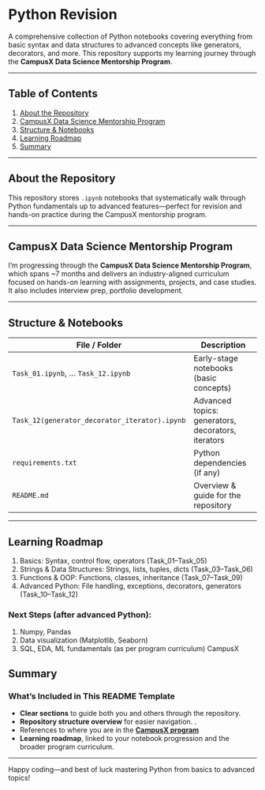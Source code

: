 # Python Revision

A comprehensive collection of Python notebooks covering everything from basic syntax and data structures to advanced concepts like generators, decorators, and more.
This repository supports my learning journey through the **CampusX Data Science Mentorship Program**.

---

##  Table of Contents

1. [About the Repository](#about-the-repository)  
2. [CampusX Data Science Mentorship Program](#campusx-data-science-mentorship-program)  
3. [Structure & Notebooks](#structure--notebooks)     
4. [Learning Roadmap](#learning-roadmap)  
5. [Summary](#summary)

---

## About the Repository

This repository stores `.ipynb` notebooks that systematically walk through Python fundamentals up to advanced features—perfect for revision and hands-on practice during the CampusX mentorship program.

---

## CampusX Data Science Mentorship Program

I’m progressing through the **CampusX Data Science Mentorship Program**, which spans ~7 months and delivers an industry-aligned curriculum focused on hands-on learning with assignments, projects, and case studies. It also includes interview prep, portfolio development.

---

## Structure & Notebooks

| File / Folder               | Description                                  |
|----------------------------|----------------------------------------------|
| `Task_01.ipynb`, … `Task_12.ipynb` | Early-stage notebooks (basic concepts)   |
| `Task_12(generator_decorator_iterator).ipynb` | Advanced topics: generators, decorators, iterators |
| `requirements.txt`         | Python dependencies (if any)                 |
| `README.md`                | Overview & guide for the repository          |

---

## Learning Roadmap
1. Basics: Syntax, control flow, operators (Task_01–Task_05)
2. Strings & Data Structures: Strings, lists, tuples, dicts (Task_03–Task_06)
3. Functions & OOP: Functions, classes, inheritance (Task_07–Task_09)
4. Advanced Python: File handling, exceptions, decorators, generators (Task_10–Task_12)

### Next Steps (after advanced Python):

1. Numpy, Pandas
2. Data visualization (Matplotlib, Seaborn)
3. SQL, EDA, ML fundamentals (as per program curriculum)
CampusX

## Summary

### What’s Included in This README Template

- **Clear sections** to guide both you and others through the repository.  
- **Repository structure overview** for easier navigation.  .  
- References to where you are in the [**CampusX program**](https://campusx1040.graphy.com/s/preview/courses/CampusX-Data-Science-Mentorship-Program#6376dbd8e4b065a4cadac4db)
- **Learning roadmap**, linked to your notebook progression and the broader program curriculum.

---

Happy coding—and best of luck mastering Python from basics to advanced topics!



